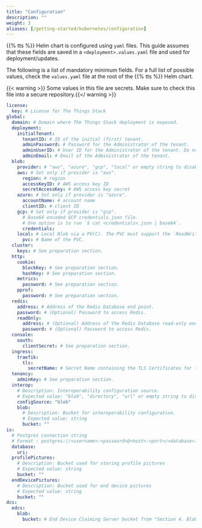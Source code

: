 ```yaml
---
title: "Configuration"
description: ""
weight: 3
aliases: [/getting-started/kubernetes/configuration]
---
```


{{% tts %}} Helm chart is configured using `yaml` files. This guide assumes that these fields are saved in a `<deployment>.values.yaml` file and used for deployment/updates.

<!--more-->

The following is a list of mandatory minimum fields. For a full list of possible values, check the `values.yaml` file at the root of the {{% tts %}} Helm chart.

{{< warning >}} Some values in this file are secrets. Make sure to check this file into a secure repository.{{</ warning >}}

```yaml
license:
  key: # License for The Things Stack
global:
  domain: # Domain where The Things Stack deployment is exposed.
  deployment:
    initialTenant:
      tenantID: # ID of the initial (first) tenant.
      adminPassword: # Password for the Administrator of the tenant.
      adminUserID: # User ID for the Administrator of the tenant. Do not use `admin`.
      adminEmail: # Email of the Administrator of the tenant.
  blob:
    provider: # "aws", "azure", "gcp", "local" or empty string to disable blob usage
    aws: # Set only if provider is "aws".
      region: # region
      accessKeyID: # AWS access key ID
      secretAccessKey: # AWS access key secret
    azure: # Set only if provider is "azure".
      accountName: # account name
      clientID: # client ID
    gcp: # Set only if provider is "gcp".
      # Base64 encoded GCP credentials.json file.
      # One option is to run `$ cat <credentials>.json | base64`.
      credentials:
    local: # Local Blob via a PV(C). The PVC must support the `ReadWriteMany` access mode.
      pvc: # Name of the PVC.
  cluster:
    keys: # See preparation section.
  http:
    cookie:
      blockKey: # See preparation section.
      hashKey: # See preparation section.
    metrics:
      password: # See preparation section.
    pprof:
      password: # See preparation section.
  redis:
    address: # Address of the Redis Database end point.
    password: # (Optional) Password to access Redis.
    readOnly:
      address: # (Optional) Address of the Redis Database read-only end point.
      password: # (Optional) Password to access Redis.
  console:
    oauth:
      clientSecret: # See preparation section.
  ingress:
    traefik:
      tls:
        secretName: # Secret Name containing the TLS Certificates for the Domain.
  tenancy:
    adminKey: # See preparation section.
  interop:
    # Description: Interoperability configuration source.
    # Expected value: "blob", "directory", "url" or empty string to disable blob usage
    configSource: "blob"
    blob:
      # Description: Bucket for interoperability configuration.
      # Expected value: string
      bucket: ""
is:
  # Postgres connection string
  # Format : postgres://<username>:<password>@<host>:<port>/<database>?<options>
  database:
    uri:
  profilePictures:
    # Description: Bucket used for storing profile pictures
    # Expected value: string
    bucket: ""
  endDevicePictures:
    # Description: Bucket used for end device pictures
    # Expected value: string
    bucket: ""
dcs:
  edcs:
    blob:
      bucket: # End Device Claiming Server bucket from "Section 4. Blob Storage"
```
